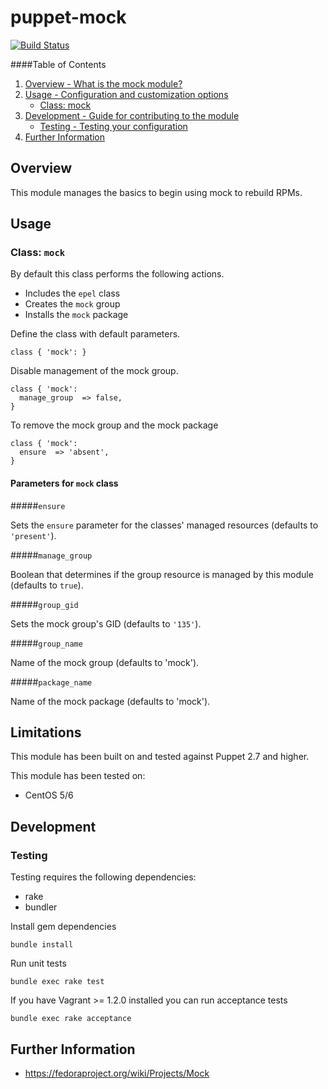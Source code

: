 # puppet-mock

[![Build Status](https://travis-ci.org/treydock/puppet-mock.png)](https://travis-ci.org/treydock/puppet-mock)

####Table of Contents

1. [Overview - What is the mock module?](#overview)
2. [Usage - Configuration and customization options](#usage)
    * [Class: mock](#class-mock)
3. [Development - Guide for contributing to the module](#development)
    * [Testing - Testing your configuration](#testing)
4. [Further Information](#further-information)

## Overview

This module manages the basics to begin using mock to rebuild RPMs.

## Usage

### Class: `mock`

By default this class performs the following actions.

* Includes the `epel` class
* Creates the `mock` group
* Installs the `mock` package

Define the class with default parameters.

    class { 'mock': }


Disable management of the mock group.


    class { 'mock':
      manage_group  => false,
    }

To remove the mock group and the mock package

    class { 'mock':
      ensure  => 'absent',
    }

#### Parameters for `mock` class

#####`ensure`

Sets the `ensure` parameter for the classes' managed resources (defaults to `'present'`).

#####`manage_group`

Boolean that determines if the group resource is managed by this module (defaults to `true`).

#####`group_gid`

Sets the mock group's GID (defaults to `'135'`).

#####`group_name`

Name of the mock group (defaults to 'mock').

#####`package_name`

Name of the mock package (defaults to 'mock').

## Limitations

This module has been built on and tested against Puppet 2.7 and higher.

This module has been tested on:

* CentOS 5/6

## Development

### Testing

Testing requires the following dependencies:

* rake
* bundler

Install gem dependencies

    bundle install

Run unit tests

    bundle exec rake test

If you have Vagrant >= 1.2.0 installed you can run acceptance tests

    bundle exec rake acceptance

## Further Information

* https://fedoraproject.org/wiki/Projects/Mock
